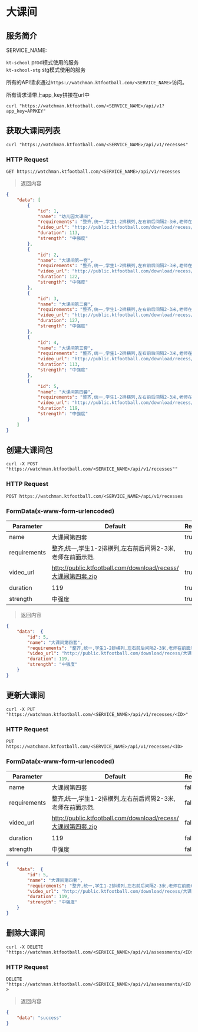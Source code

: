 # 大课间

## 服务简介

SERVICE_NAME:  

`kt-school` prod模式使用的服务  
`kt-school-stg` stg模式使用的服务  

所有的API请求通过`https://watchman.ktfootball.com/<SERVICE_NAME>`访问。

<aside class="success">
所有请求请带上app_key拼接在url中
</aside>

```shell
curl "https://watchman.ktfootball.com/<SERVICE_NAME>/api/v1?app_key=APPKEY"
```

## 获取大课间列表

```shell
curl "https://watchman.ktfootball.com/<SERVICE_NAME>/api/v1/recesses"
```
### HTTP Request

  `GET https://watchman.ktfootball.com/<SERVICE_NAME>/api/v1/recesses`

> 返回内容

```json
{
    "data": [
        {
            "id": 1,
            "name": "幼儿园大课间",
            "requirements": "整齐,统一,学生1-2排横列,左右前后间隔2-3米,老师在前面示范.",
            "video_url": "http://public.ktfootball.com/download/recess/幼儿园大课间.zip",
            "duration": 113,
            "strength": "中强度"
        },
        {
            "id": 2,
            "name": "大课间第一套",
            "requirements": "整齐,统一,学生1-2排横列,左右前后间隔2-3米,老师在前面示范.",
            "video_url": "http://public.ktfootball.com/download/recess/大课间第一套.zip",
            "duration": 122,
            "strength": "中强度"
        },
        {
            "id": 3,
            "name": "大课间第二套",
            "requirements": "整齐,统一,学生1-2排横列,左右前后间隔2-3米,老师在前面示范.",
            "video_url": "http://public.ktfootball.com/download/recess/大课间第二套.zip",
            "duration": 127,
            "strength": "中强度"
        },
        {
            "id": 4,
            "name": "大课间第三套",
            "requirements": "整齐,统一,学生1-2排横列,左右前后间隔2-3米,老师在前面示范.",
            "video_url": "http://public.ktfootball.com/download/recess/大课间第三套.zip",
            "duration": 113,
            "strength": "中强度"
        },
        {
            "id": 5,
            "name": "大课间第四套",
            "requirements": "整齐,统一,学生1-2排横列,左右前后间隔2-3米,老师在前面示范.",
            "video_url": "http://public.ktfootball.com/download/recess/大课间第四套.zip",
            "duration": 119,
            "strength": "中强度"
        }
    ]
}
```

## 创建大课间包

```shell
curl -X POST "https://watchman.ktfootball.com/<SERVICE_NAME>/api/v1/recesses""
```

### HTTP Request

  `POST https://watchman.ktfootball.com/<SERVICE_NAME>/api/v1/recesses`

### FormData(x-www-form-urlencoded)

Parameter | Default | Required | Description
--------- | ------- | ---------| -----------
name|大课间第四套|true|大课间时间
requirements|整齐,统一,学生1-2排横列,左右前后间隔2-3米,老师在前面示范.|true|大课间要求
video_url|http://public.ktfootball.com/download/recess/大课间第四套.zip|true|视频下载zip地址
duration|119|true|持续时间
strength|中强度|true|大课间强度


> 返回内容

```json
{
    "data":  {
        "id": 5,
        "name": "大课间第四套",
        "requirements": "整齐,统一,学生1-2排横列,左右前后间隔2-3米,老师在前面示范.",
        "video_url": "http://public.ktfootball.com/download/recess/大课间第四套.zip",
        "duration": 119,
        "strength": "中强度"
    }
}
```

## 更新大课间

```shell
curl -X PUT "https://watchman.ktfootball.com/<SERVICE_NAME>/api/v1/recesses/<ID>"
```

### HTTP Request

  `PUT https://watchman.ktfootball.com/<SERVICE_NAME>/api/v1/recesses/<ID>`

### FormData(x-www-form-urlencoded)

Parameter | Default | Required | Description
--------- | ------- | ---------| -----------
name|大课间第四套|false|大课间时间
requirements|整齐,统一,学生1-2排横列,左右前后间隔2-3米,老师在前面示范.|false|大课间要求
video_url|http://public.ktfootball.com/download/recess/大课间第四套.zip|false|视频下载zip地址
duration|119|false|持续时间
strength|中强度|false|大课间强度

```json
{
    "data":  {
        "id": 5,
        "name": "大课间第四套",
        "requirements": "整齐,统一,学生1-2排横列,左右前后间隔2-3米,老师在前面示范.",
        "video_url": "http://public.ktfootball.com/download/recess/大课间第四套.zip",
        "duration": 119,
        "strength": "中强度"
    }
}
```

## 删除大课间

```shell
curl -X DELETE "https://watchman.ktfootball.com/<SERVICE_NAME>/api/v1/assessments/<ID>"
```

### HTTP Request

  `DELETE "https://watchman.ktfootball.com/<SERVICE_NAME>/api/v1/assessments/<ID>`


> 返回内容

```json
{
    "data": "success"
}
```